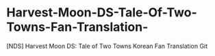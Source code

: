 # Harvest-Moon-DS-Tale-Of-Two-Towns-Fan-Translation-
[NDS] Harvest Moon DS: Tale of Two Towns Korean Fan Translation Git
